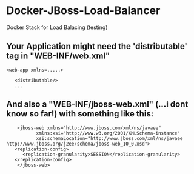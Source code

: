 # Docker-JBoss-Load-Balancer
Docker Stack for Load Balacing (testing)

## Your Application might need the 'distributable' tag in "WEB-INF/web.xml"

	<web-app xmlns=.....>
	
	   <distributable/>
	   ...
   
	   
## And also a "WEB-INF/jboss-web.xml" (...i dont know so far!) with something like this:

		<jboss-web xmlns="http://www.jboss.com/xml/ns/javaee"
	           xmlns:xsi="http://www.w3.org/2001/XMLSchema-instance"
	           xsi:schemaLocation="http://www.jboss.com/xml/ns/javaee http://www.jboss.org/j2ee/schema/jboss-web_10_0.xsd">
	   <replication-config>
	      <replication-granularity>SESSION</replication-granularity>
	   </replication-config>
		</jboss-web>
		
##		